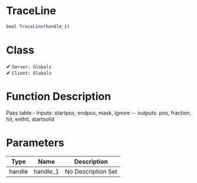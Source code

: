 # TraceLine
```js
bool TraceLine(handle_1)
```
# Class
✔ `Server: Globals`  
✔ `Client: Globals`  

# Function Description
Pass table - Inputs: startpos, endpos, mask, ignore  -- outputs: pos, fraction, hit, enthit, startsolid
# Parameters
Type|Name|Description
--|--|--
handle|handle_1|No Description Set
